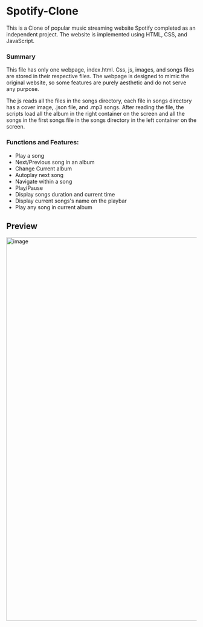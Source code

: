 # Spotify-Clone
This is a Clone of popular music streaming website Spotify completed as an independent project. The website is implemented using HTML, CSS, and JavaScript. 


### Summary

This file has only one webpage, index.html. Css, js, images, and songs files are stored in their respective files. The webpage is designed to mimic the original website, so some features are purely aesthetic and do not serve any purpose.

The js reads all the files in the songs directory, each file in songs directory has a cover image, .json file, and .mp3 songs. After reading the file, the scripts load all the album in the right container on the screen and all the songs in the first songs file in the songs directory in the left container on the screen.

### Functions and Features:


- Play a song
- Next/Previous song in an album
- Change Current album
- Autoplay next song
- Navigate within a song
- Play/Pause
- Display songs duration and current time
- Display current songs's name on the playbar
- Play any song in current album

## Preview
<img width="1919" height="1012" alt="image" src="https://github.com/user-attachments/assets/4b093e56-1abc-48db-acf7-7bdfd2384981" />
